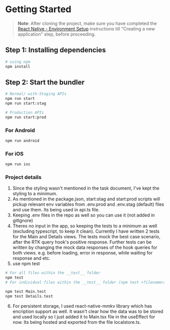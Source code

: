 # Getting Started

>**Note**: After cloning the project, make sure you have completed the [React Native - Environment Setup](https://reactnative.dev/docs/environment-setup) instructions till "Creating a new application" step, before proceeding.

## Step 1: Installing dependencies

```bash
# using npm
npm install
```

## Step 2: Start the bundler

```bash
# Normal/ with-Staging APIs
npm run start
npm run start:stag

# Production APIs
npm run start:prod
```

### For Android

```bash
npm run android
```

### For iOS

```bash
npm run ios
```

### Project details

1. Since the styling wasn't mentioned in the task document, I've kept the styling to a minimum.
2. As mentioned in the package.json, start:stag and start:prod scripts will pickup relevant env variables from .env.prod and .env.stag (default) files and use them. Its being used in api.ts file.
3. Keeping .env files in the repo as well so you can use it (not added in gitIgnore)
4. Theres no input in the app, so keeping the tests to a minimum as well (excluding typescript, to keep it clean).
Currently I have written 2 tests for the Main and Details views. The tests mock the best case scenario, after the RTK query hook's positive response. 
Further tests can be written by changing the mock data responses of the hook queries for both views. e.g. before loading, error in response, while waiting for response and etc.
5. use npm test
```bash
# For all files within the __test__ folder
npm test
# For individual files within the __test__ folder (npm test <filename>)

npm test Main.test
npm test Details.test
```
6. For persistent storage, I used react-native-mmkv library which has encription support as well. It wasn't clear how the data was to be stored and used locally so I just added it to Main.tsx file in the useEffect for now. Its being hosted and exported from the file localstore.ts.